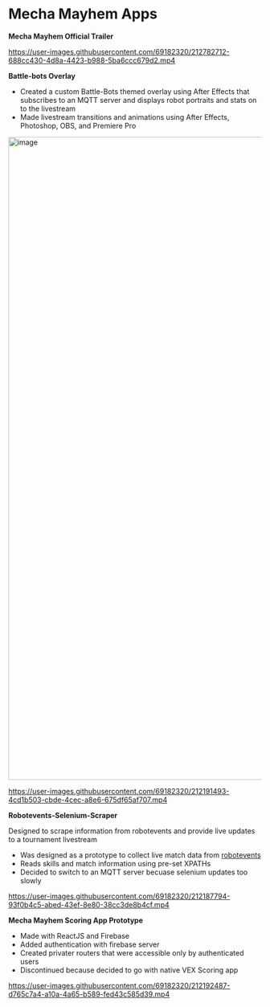 # Mecha Mayhem Apps

**Mecha Mayhem Official Trailer**


https://user-images.githubusercontent.com/69182320/212782712-688cc430-4d8a-4423-b988-5ba6ccc679d2.mp4



**Battle-bots Overlay**

- Created a custom Battle-Bots themed overlay using After Effects that subscribes to an MQTT server and
displays robot portraits and stats on to the livestream
- Made livestream transitions and animations using After Effects, Photoshop, OBS, and Premiere Pro

<img width="1280" alt="image" src="https://user-images.githubusercontent.com/69182320/222046646-532dad24-17be-4df1-a133-6a702996d28c.png">


https://user-images.githubusercontent.com/69182320/212191493-4cd1b503-cbde-4cec-a8e6-675df65af707.mp4



**Robotevents-Selenium-Scraper**

Designed to scrape information from robotevents and provide live updates to a tournament livestream
- Was designed as a prototype to collect live match data from [robotevents](https://www.robotevents.com/robot-competitions/vex-robotics-competition/RE-VRC-22-7814.html#results-)
- Reads skills and match information using pre-set XPATHs
- Decided to switch to an MQTT server becuase selenium updates too slowly

https://user-images.githubusercontent.com/69182320/212187794-93f0b4c5-abed-43ef-8e80-38cc3de8b4cf.mp4

**Mecha Mayhem Scoring App Prototype**

- Made with ReactJS and Firebase
- Added authentication with firebase server
- Created privater routers that were accessible only by authenticated users
- Discontinued because decided to go with native VEX Scoring app

https://user-images.githubusercontent.com/69182320/212192487-d765c7a4-a10a-4a65-b589-fed43c585d39.mp4

